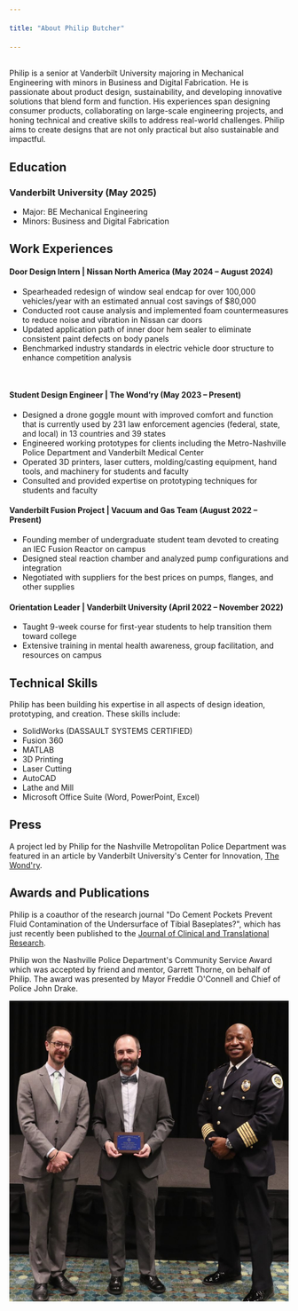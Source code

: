 ```yaml
---

title: "About Philip Butcher"

---
```

<br>
Philip is a senior at Vanderbilt University majoring in Mechanical Engineering with minors in Business and Digital Fabrication. He is passionate about product design, sustainability, and developing innovative solutions that blend form and function. His experiences span designing consumer products, collaborating on large-scale engineering projects, and honing technical and creative skills to address real-world challenges. Philip aims to create designs that are not only practical but also sustainable and impactful.

## Education
### Vanderbilt University (May 2025)
 * Major: BE Mechanical Engineering
 * Minors: Business and Digital Fabrication

## Work Experiences
#### Door Design Intern | Nissan North America (May 2024 – August 2024)
  * Spearheaded redesign of window seal endcap for over 100,000 vehicles/year with an estimated annual cost savings of $80,000
  * Conducted root cause analysis and implemented foam countermeasures to reduce noise and vibration in Nissan car doors
  * Updated application path of inner door hem sealer to eliminate consistent paint defects on body panels
  * Benchmarked industry standards in electric vehicle door structure to enhance competition analysis 

<br>

#### Student Design Engineer | The Wond’ry (May 2023 – Present)
  * Designed a drone goggle mount with improved comfort and function that is currently used by 231 law enforcement agencies (federal, state, and local) in 13 countries and 39 states
  * Engineered working prototypes for clients including the Metro-Nashville Police Department and Vanderbilt Medical Center
  * Operated 3D printers, laser cutters, molding/casting equipment, hand tools, and machinery for students and faculty
  * Consulted and provided expertise on prototyping techniques for students and faculty

    
#### Vanderbilt Fusion Project | Vacuum and Gas Team (August 2022 – Present)
  * Founding member of undergraduate student team devoted to creating an IEC Fusion Reactor on campus
  * Designed steal reaction chamber and analyzed pump configurations and integration
  * Negotiated with suppliers for the best prices on pumps, flanges, and other supplies
    
#### Orientation Leader | Vanderbilt University (April 2022 – November 2022)
  * Taught 9-week course for first-year students to help transition them toward college
  * Extensive training in mental health awareness, group facilitation, and resources on campus

## Technical Skills

Philip has been building his expertise in all aspects of design ideation, prototyping, and creation. These skills include:

* SolidWorks (DASSAULT SYSTEMS CERTIFIED)
* Fusion 360
* MATLAB
* 3D Printing
* Laser Cutting
* AutoCAD
* Lathe and Mill
* Microsoft Office Suite (Word, PowerPoint, Excel)

## Press 

A project led by Philip for the Nashville Metropolitan Police Department was featured in an article by Vanderbilt University's Center for Innovation, [The Wond'ry](https://www.vanderbilt.edu/the-wondry/2024/02/06/vanderbilt-student-philip-butchers-groundbreaking-drone-technology-revolutionizes-global-law-enforcement/).

## Awards and Publications

Philip is a coauthor of the research journal "Do Cement Pockets Prevent Fluid Contamination of the Undersurface of Tibial Baseplates?", which has just recently been published to the [Journal of Clinical and Translational Research](https://www.jctres.com/media/filer_public/21/55/21553102-8ab8-4090-bd25-c4bf975f3d22/3_jctr_v10i4_005_-_proof_30_finalized.pdf).


Philip won the Nashville Police Department's Community Service Award which was accepted by friend and mentor, Garrett Thorne, on behalf of Philip. The award was presented by Mayor Freddie O'Connell and Chief of Police John Drake.

<img src="/assets/img/Garrett_Accepting_Award.png" alt="Philip Butcher" style="width:800px;"/>
